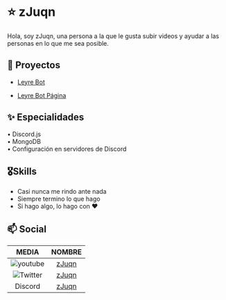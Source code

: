 # ⭐ zJuqn

Hola, soy zJuqn, una persona a la que le gusta subir videos y ayudar a las personas en lo que me sea posible.

## 🎈 Proyectos

- [Leyre Bot](https://discord.com/oauth2/authorize?client_id=846738037743550504&scope=bot&permissions=8)

- [Leyre Bot Página](http://leyrebot.ml)

## ✨ Especialidades

• Discord.js  
• MongoDB     
• Configuración en servidores de Discord

## 🎖Skills

- Casi nunca me rindo ante nada
- Siempre termino lo que hago
- Si hago algo, lo hago con ❤

## 📫 Social

|                    MEDIA                    |                              NOMBRE                               |
| :-----------------------------------------: | :---------------------------------------------------------------: |
| ![youtube](https://i.imgur.com/v76ZdvR.png) | [zJuqn](https://www.youtube.com/channel/UCy0N1HU1y_SAF0SifPTJAqw) |
| ![Twitter](https://i.imgur.com/HeZ0zJn.png) |                [zJuqn](https://twitter.com/zJuqn1)                |
|                   Discord                   |              [zJuqn](https://discord.gg/hgmrKeMr93)               |
